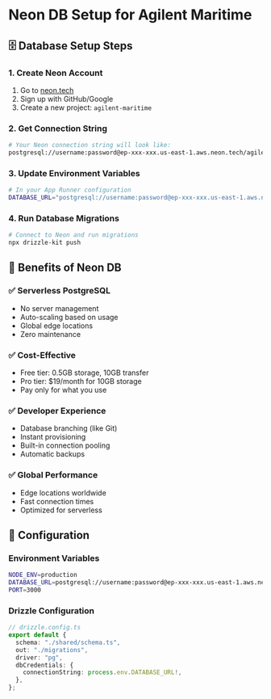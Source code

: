 # Neon DB Setup for Agilent Maritime

## 🗄️ Database Setup Steps

### 1. Create Neon Account
1. Go to [neon.tech](https://neon.tech)
2. Sign up with GitHub/Google
3. Create a new project: `agilent-maritime`

### 2. Get Connection String
```bash
# Your Neon connection string will look like:
postgresql://username:password@ep-xxx-xxx.us-east-1.aws.neon.tech/agilent_maritime?sslmode=require
```

### 3. Update Environment Variables
```bash
# In your App Runner configuration
DATABASE_URL="postgresql://username:password@ep-xxx-xxx.us-east-1.aws.neon.tech/agilent_maritime?sslmode=require"
```

### 4. Run Database Migrations
```bash
# Connect to Neon and run migrations
npx drizzle-kit push
```

## 🚀 Benefits of Neon DB

### ✅ Serverless PostgreSQL
- No server management
- Auto-scaling based on usage
- Global edge locations
- Zero maintenance

### ✅ Cost-Effective
- Free tier: 0.5GB storage, 10GB transfer
- Pro tier: $19/month for 10GB storage
- Pay only for what you use

### ✅ Developer Experience
- Database branching (like Git)
- Instant provisioning
- Built-in connection pooling
- Automatic backups

### ✅ Global Performance
- Edge locations worldwide
- Fast connection times
- Optimized for serverless

## 🔧 Configuration

### Environment Variables
```bash
NODE_ENV=production
DATABASE_URL=postgresql://username:password@ep-xxx-xxx.us-east-1.aws.neon.tech/agilent_maritime?sslmode=require
PORT=3000
```

### Drizzle Configuration
```typescript
// drizzle.config.ts
export default {
  schema: "./shared/schema.ts",
  out: "./migrations",
  driver: "pg",
  dbCredentials: {
    connectionString: process.env.DATABASE_URL!,
  },
};
```
